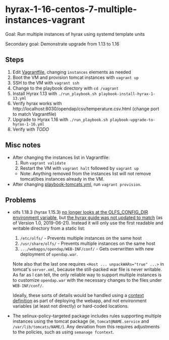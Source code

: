 # hyrax-1-16-centos-7-multiple-instances-vagrant

Goal: Run multiple instances of hyrax using systemd template units

Secondary goal: Demonstrate upgrade from 1.13 to 1.16

## Steps

1. Edit [Vagrantfile](Vagrantfile), changing `instances` elements as needed
1. Boot the VM and provision tomcat instances with `vagrant up`
1. SSH to the VM with `vagrant ssh`
1. Change to the playbook directory with `cd /vagrant`
1. Install Hyrax 1.13 with `./run_playbook.sh playbook-install-hyrax-1-13.yml`
1. Verify hyrax works with http://localhost:8030/opendap/csv/temperature.csv.html (change port to match Vagrantfile)
1. Upgrade to Hyrax 1.16 with `./run_playbook.sh playbook-upgrade-to-hyrax-1-16.yml`
1. Verify with _TODO_

## Misc notes

* After changing the instances list in Vagrantfile:
  1. Run `vagrant validate`
  1. Restart the VM with `vagrant halt` followed by `vagrant up`
  * Note: Anything removed from the instances list will not remove tomcat/bes instances already in the VM.
* After changing [playbook-tomcats.yml](playbook-tomcats.yml), run `vagrant provision`.

## Problems

* olfs 1.18.3 (hyrax 1.15.3) [no longer looks at the OLFS_CONFIG_DIR environment variable](https://github.com/OPENDAP/olfs/commit/cfe7dcc47de63235cefe94e14472190bf8c10e00), but [the hyrax guide was not updated to match](https://opendap.github.io/hyrax_guide/Master_Hyrax_Guide.html#OLFS-config-location) (as of Version 1.0,
2019-06-21). Instead it will only use the first readable and writable directory from a static list:
  1. `/etc/olfs/` - Prevents multiple instances on the same host
  1. `/usr/share/olfs/` - Prevents multiple instances on the same host
  1. `.../webapps/opendap/WEB-INF/conf/` - Gets overwritten with new deployment of `opendap.war`.

  Note also that the last one requires `<Host ... unpackWARs="true" ...>` in tomcat's `server.xml`, because the still-packed war file is never writable. As far as I can tell, the only reliable way to support multiple instances is to customize `opendap.war` with the necessary changes to the files under `WEB-INF/conf/`.

  Ideally, these sorts of details would be handled using a [context definition](https://tomcat.apache.org/tomcat-9.0-doc/config/context.html#Defining_a_context) as part of deploying the webapp, and not environment variables (at least not directly) or hard-coded locations.

* The selinux-policy-targeted package includes rules supporting multiple instances using the tomcat package (ie, `tomcat@NAME.service` and `/var/lib/tomcats/NAME/`). Any deviation from this requires adjustments to the policies, such as using `semanage fcontext`.
